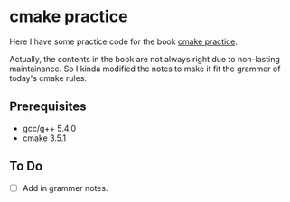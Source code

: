 # cmake practice 
Here I have some practice code for the book [cmake practice](http://sewm.pku.edu.cn/src/paradise/reference/CMake%20Practice.pdf).

Actually, the contents in the book are not always right due to non-lasting maintainance. So I kinda modified the notes to make it fit the grammer of today's cmake rules.

## Prerequisites
- gcc/g++ 5.4.0
- cmake 3.5.1

## To Do
- [ ] Add in grammer notes.

